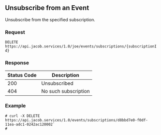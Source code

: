 ## Unsubscribe from an Event
Unsubscribe from the specified subscription.

### Request
`DELETE https://api.jacob.services/1.0/joe/events/subscriptions/{subscriptionId}`

### Response

| Status Code | Description |
| --- | --- |
| 200 | Unsubscribed |
| 404 | No such subscription |

### Example
```
# curl -X DELETE https://api.jacob.services/1.0/events/subscriptions/d8bbd7e0-f0df-11ea-adc1-0242ac120002`
#
```

